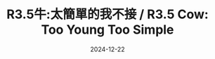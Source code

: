 ---
layout: 2024-12-22-r3-5-cow-bs-post
title: "R3.5牛:太簡單的我不接 / R3.5 Cow: Too Young Too Simple"
date: 2024-12-22
description: "Meet R3.5 Cow, the resident who refuse to take simple cases"
permalink: /2024/12/22/r3-5-cow/
--- 